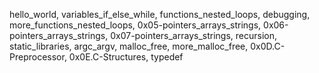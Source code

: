 hello_world,
variables_if_else_while,
functions_nested_loops,
debugging,
more_functions_nested_loops,
0x05-pointers_arrays_strings,
0x06-pointers_arrays_strings,
0x07-pointers_arrays_strings,
recursion,
static_libraries,
argc_argv,
malloc_free,
more_malloc_free,
0x0D.C-Preprocessor,
0x0E.C-Structures, typedef


